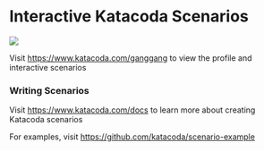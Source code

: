# Interactive Katacoda Scenarios

[![](http://shields.katacoda.com/katacoda/ganggang/count.svg)](https://www.katacoda.com/ganggang "Get your profile on Katacoda.com")

Visit https://www.katacoda.com/ganggang to view the profile and interactive scenarios

### Writing Scenarios
Visit https://www.katacoda.com/docs to learn more about creating Katacoda scenarios

For examples, visit https://github.com/katacoda/scenario-example
